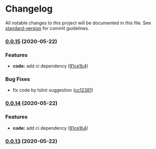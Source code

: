 # Changelog

All notable changes to this project will be documented in this file. See [standard-version](https://github.com/conventional-changelog/standard-version) for commit guidelines.

### [0.0.15](https://github.com/youkaisteve/oddment/compare/v0.0.13...v0.0.15) (2020-05-22)


### Features

* **code:** add ci dependency ([91ce1b4](https://github.com/youkaisteve/oddment/commit/91ce1b49220b4378850b13932aeed8c2ba06e428))


### Bug Fixes

* fix code by tslint suggestion ([cc12381](https://github.com/youkaisteve/oddment/commit/cc12381e913d6cd60afa69249c737b569de63647))

### [0.0.14](https://github.com/youkaisteve/oddment/compare/v0.0.13...v0.0.14) (2020-05-22)


### Features

* **code:** add ci dependency ([91ce1b4](https://github.com/youkaisteve/oddment/commit/91ce1b49220b4378850b13932aeed8c2ba06e428))

### [0.0.13](https://github.com/youkaisteve/oddment/compare/v0.0.12...v0.0.13) (2020-05-22)
